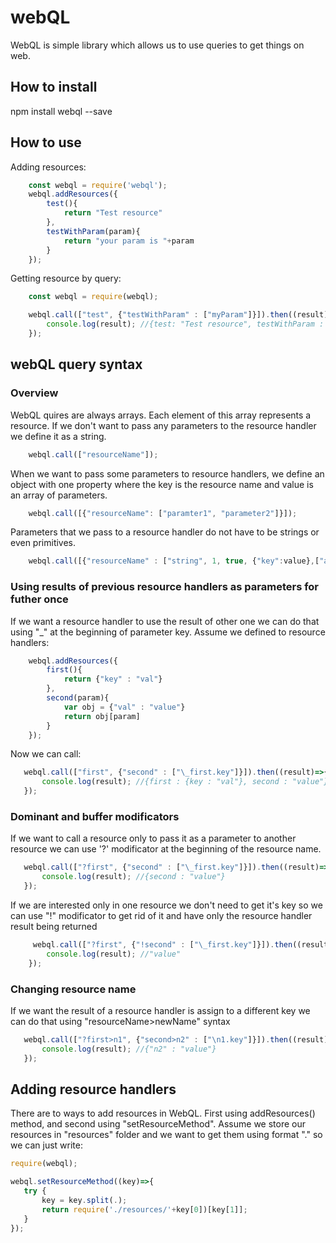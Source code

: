 # webQL

WebQL is simple library which allows us to use queries to get things on web.
## How to install
npm install webql --save

## How to use

Adding resources:
```javascript
    const webql = require('webql');
    webql.addResources({
        test(){
            return "Test resource"
        },
        testWithParam(param){
            return "your param is "+param
        }
    });
```
Getting resource by query:
```javascript
    const webql = require(webql);

    webql.call(["test", {"testWithParam" : ["myParam"]}]).then((result)=>{
        console.log(result); //{test: "Test resource", testWithParam : "your param is myParam"}
    });
```
## webQL query syntax
### Overview
WebQL quires are always arrays. Each element of this array represents a resource. If we don't want to pass any parameters to the resource handler we define it as a string.
```javascript
    webql.call(["resourceName"]);
```
When we want to pass some parameters to resource handlers, we define an object with one property where the key is the resource name and value is an array of parameters.
```javascript
    webql.call([{"resourceName": ["paramter1", "parameter2"]}]);
```
Parameters that we pass to a resource handler do not have to be strings or even primitives.
```javascript
    webql.call([{"resourceName" : ["string", 1, true, {"key":value},["a", "r", "r", "a", "y"]]}]);
```
### Using results of previous resource handlers as parameters for futher once
If we want a resource handler to use the result of other one we can do that using "\_" at the beginning of parameter key.
Assume we defined to resource handlers:
```javascript
    webql.addResources({
        first(){
            return {"key" : "val"}
        },
        second(param){
            var obj = {"val" : "value"}
            return obj[param]
        }
    });
```
 Now we can call:
 ```javascript
    webql.call(["first", {"second" : ["\_first.key"]}]).then((result)=>{
        console.log(result); //{first : {key : "val"}, second : "value"}
    }); 
```
 ### Dominant and buffer modificators
 
 If we want to call a resource only to pass it as a parameter to another resource we can use '?' modificator at the beginning of the resource name.
 ```javascript
    webql.call(["?first", {"second" : ["\_first.key"]}]).then((result)=>{
        console.log(result); //{second : "value"}
    });
```
 If we are interested only in one resource we don't need to get it's key so we can use "!" modificator to get rid of it and have only the resource handler result being returned
```javascript 
     webql.call(["?first", {"!second" : ["\_first.key"]}]).then((result)=>{
        console.log(result); //"value"
    });
```
 ### Changing resource name
 If we want the result of a resource handler is assign to a different key we can do that using "resourceName>newName" syntax
 ```javascript
    webql.call(["?first>n1", {"second>n2" : ["\n1.key"]}]).then((result)=>{
        console.log(result); //{"n2" : "value"}
    });
```

## Adding resource handlers
There are to ways to add resources in WebQL.
First using addResources() method, and second using "setResourceMethod".
Assume we store our resources in "resources" folder and we want to get them using format "<fileName>.<toCall>" so we can just write:

 ```javascript
 require(webql);
 
 webql.setResourceMethod((key)=>{
    try {
        key = key.split(.);
        return require('./resources/'+key[0])[key[1]];
    }
 });
 ```
